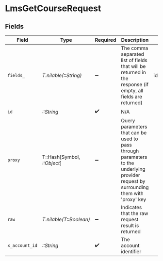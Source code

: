 # LmsGetCourseRequest


## Fields

| Field                                                                                                                                                                    | Type                                                                                                                                                                     | Required                                                                                                                                                                 | Description                                                                                                                                                              | Example                                                                                                                                                                  |
| ------------------------------------------------------------------------------------------------------------------------------------------------------------------------ | ------------------------------------------------------------------------------------------------------------------------------------------------------------------------ | ------------------------------------------------------------------------------------------------------------------------------------------------------------------------ | ------------------------------------------------------------------------------------------------------------------------------------------------------------------------ | ------------------------------------------------------------------------------------------------------------------------------------------------------------------------ |
| `fields_`                                                                                                                                                                | *T.nilable(::String)*                                                                                                                                                    | :heavy_minus_sign:                                                                                                                                                       | The comma separated list of fields that will be returned in the response (if empty, all fields are returned)                                                             | id,remote_id,external_reference,content_ids,remote_content_ids,title,description,languages,course_type,cover_url,active,duration,categories,skills,updated_at,created_at |
| `id`                                                                                                                                                                     | *::String*                                                                                                                                                               | :heavy_check_mark:                                                                                                                                                       | N/A                                                                                                                                                                      |                                                                                                                                                                          |
| `proxy`                                                                                                                                                                  | T::Hash[Symbol, *::Object*]                                                                                                                                              | :heavy_minus_sign:                                                                                                                                                       | Query parameters that can be used to pass through parameters to the underlying provider request by surrounding them with 'proxy' key                                     |                                                                                                                                                                          |
| `raw`                                                                                                                                                                    | *T.nilable(T::Boolean)*                                                                                                                                                  | :heavy_minus_sign:                                                                                                                                                       | Indicates that the raw request result is returned                                                                                                                        |                                                                                                                                                                          |
| `x_account_id`                                                                                                                                                           | *::String*                                                                                                                                                               | :heavy_check_mark:                                                                                                                                                       | The account identifier                                                                                                                                                   |                                                                                                                                                                          |
